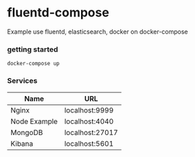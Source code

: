 # fluentd-compose

Example use fluentd, elasticsearch, docker on docker-compose

### getting started

```
docker-compose up
```

### Services

| Name              | URL                     |
|-------------------|-------------------------|
| Nginx             | localhost:9999          |
| Node Example      | localhost:4040          |
| MongoDB           | localhost:27017         |
| Kibana            | localhost:5601          |
